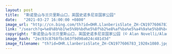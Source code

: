 ```yaml
---
layout: post
title:  "斯诺登山与兰贝里斯山口，英国史诺多尼亚国家公园"
date:   "2021-03-27 16:00:00 +0800"
image_url: "http://cn.bing.com/th?id=OHR.LlanberisSlate_ZH-CN1977606783_1920x1080.jpg&rf=LaDigue_1920x1080.jpg&pid=hp"
link: "/search?q=%e8%8b%b1%e5%9b%bd%e5%8f%b2%e8%af%ba%e5%a4%9a%e5%b0%bc%e4%ba%9a%e5%9b%bd%e5%ae%b6%e5%85%ac%e5%9b%ad&form=hpcapt&mkt=zh-cn"
copyright: "斯诺登山与兰贝里斯山口，英国史诺多尼亚国家公园 (© Alan Novelli/Alamy)"
image_hash: "2ec93c8768fbcb63f9d90a024c481d3d"
image_filename: "th?id=OHR.LlanberisSlate_ZH-CN1977606783_1920x1080.jpg&rf=LaDigue_1920x1080.jpg&pid=hp"
---
```

